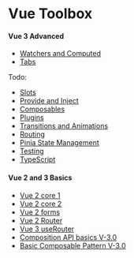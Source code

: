 # Vue Toolbox

#### Vue 3 Advanced

- [Watchers and Computed](https://github.com/Adamskoullos/Vue-JS-Guide/blob/master/vue-3-patterns.md/watchers.md)
- [Tabs](https://github.com/Adamskoullos/Vue-JS-Guide/blob/master/vue-3-patterns.md/tabs.md)

Todo:

- [Slots]()
- [Provide and Inject]()
- [Composables]()
- [Plugins]()
- [Transitions and Animations]()
- [Routing]()
- [Pinia State Management]()
- [Testing]()
- [TypeScript]()

#### Vue 2 and 3 Basics

- [Vue 2 core 1](https://github.com/Adamskoullos/Vue-JS-Guide/blob/master/markDown-files/1-Basics.md)
- [Vue 2 core 2](https://github.com/Adamskoullos/Vue-JS-Guide/blob/master/markDown-files/2-vue-cli.md)
- [Vue 2 forms](https://github.com/Adamskoullos/Vue-JS-Guide/blob/master/markDown-files/3-forms-data-binding.md)
- [Vue 2 Router](https://github.com/Adamskoullos/Vue-JS-Guide/blob/master/markDown-files/4-vue-router.md)
- [Vue 3 useRouter](https://github.com/Adamskoullos/Vue-JS-Guide/blob/master/markDown-files/9-routing-composition-api.md)
- [Composition API basics V-3.0](https://github.com/Adamskoullos/Vue-JS-Guide/blob/master/markDown-files/7-composition-api.md)
- [Basic Composable Pattern V-3.0](https://github.com/Adamskoullos/Vue-JS-Guide/blob/master/markDown-files/8-Async-composition-api.md)
